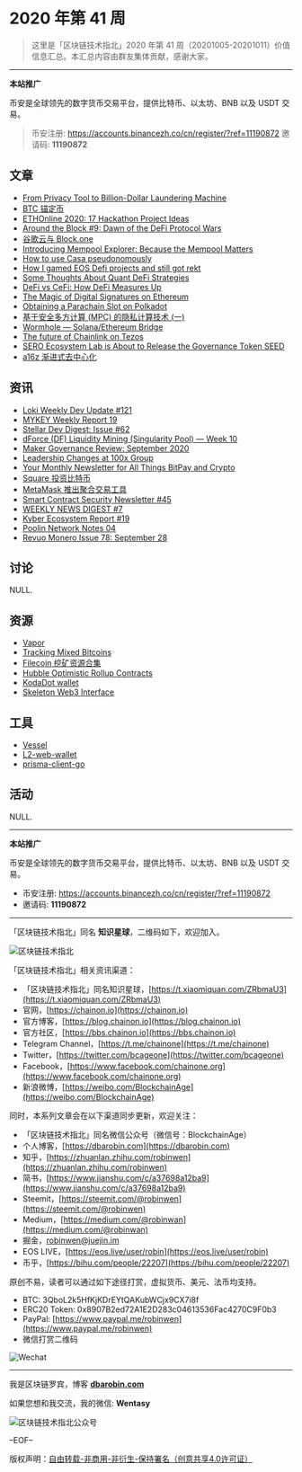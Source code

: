# 2020 年第 41 周

> 这里是「区块链技术指北」2020 年第 41 周（20201005-20201011）价值信息汇总。本汇总内容由群友集体贡献，感谢大家。

***

**本站推广**

币安是全球领先的数字货币交易平台，提供比特币、以太坊、BNB 以及 USDT 交易。

> 币安注册: https://accounts.binancezh.co/cn/register/?ref=11190872
> 邀请码: **11190872**

## 文章

* [From Privacy Tool to Billion-Dollar Laundering Machine](https://bbs.chainon.io/d/6544)
* [BTC 锚定币](https://bbs.chainon.io/d/6545)
* [ETHOnline 2020: 17 Hackathon Project Ideas](https://bbs.chainon.io/d/6548)
* [Around the Block #9: Dawn of the DeFi Protocol Wars](https://bbs.chainon.io/d/6553)
* [谷歌云与 Block.one](https://bbs.chainon.io/d/6556)
* [Introducing Mempool Explorer: Because the Mempool Matters](https://bbs.chainon.io/d/6557)
* [How to use Casa pseudonomously](https://bbs.chainon.io/d/6558)
* [How I gamed EOS Defi projects and still got rekt](https://bbs.chainon.io/d/6559)
* [Some Thoughts About Quant DeFi Strategies](https://bbs.chainon.io/d/6562)
* [DeFi vs CeFi: How DeFi Measures Up](https://bbs.chainon.io/d/6564)
* [The Magic of Digital Signatures on Ethereum](https://bbs.chainon.io/d/6565)
* [Obtaining a Parachain Slot on Polkadot](https://bbs.chainon.io/d/6566)
* [基于安全多方计算 (MPC) 的隐私计算技术 (一)](https://bbs.chainon.io/d/6568)
* [Wormhole — Solana/Ethereum Bridge](https://bbs.chainon.io/d/6570)
* [The future of Chainlink on Tezos](https://bbs.chainon.io/d/6571)
* [SERO Ecosystem Lab is About to Release the Governance Token SEED](https://bbs.chainon.io/d/6572)
* [a16z 渐进式去中心化](https://bbs.chainon.io/d/6573)

## 资讯

* [Loki Weekly Dev Update #121](https://bbs.chainon.io/d/6541)
* [MYKEY Weekly Report 19](https://bbs.chainon.io/d/6542)
* [Stellar Dev Digest: Issue #62](https://bbs.chainon.io/d/6543)
* [dForce (DF) Liquidity Mining (Singularity Pool) — Week 10](https://bbs.chainon.io/d/6549)
* [Maker Governance Review: September 2020](https://bbs.chainon.io/d/6550)
* [Leadership Changes at 100x Group](https://bbs.chainon.io/d/6551)
* [Your Monthly Newsletter for All Things BitPay and Crypto](https://bbs.chainon.io/d/6552)
* [Square 投资比特币](https://bbs.chainon.io/d/6554)
* [MetaMask 推出聚合交易工具](https://bbs.chainon.io/d/6555)
* [Smart Contract Security Newsletter #45](https://bbs.chainon.io/d/6560)
* [WEEKLY NEWS DIGEST #7](https://bbs.chainon.io/d/6561)
* [Kyber Ecosystem Report #19](https://bbs.chainon.io/d/6563)
* [Poolin Network Notes 04](https://bbs.chainon.io/d/6567)
* [Revuo Monero Issue 78: September 28](https://bbs.chainon.io/d/6569)

## 讨论

NULL.

## 资源

* [Vapor](https://bbs.chainon.io/d/6546)
* [Tracking Mixed Bitcoins](https://bbs.chainon.io/d/6547)
* [Filecoin 挖矿资源合集](https://bbs.chainon.io/d/6575)
* [Hubble Optimistic Rollup Contracts](https://bbs.chainon.io/d/6576)
* [KodaDot wallet](https://bbs.chainon.io/d/6579)
* [Skeleton Web3 Interface](https://bbs.chainon.io/d/6580)

## 工具

* [Vessel](https://bbs.chainon.io/d/6574)
* [L2-web-wallet](https://bbs.chainon.io/d/6577)
* [prisma-client-go](https://bbs.chainon.io/d/6578)

## 活动

NULL.

***

**本站推广**

币安是全球领先的数字货币交易平台，提供比特币、以太坊、BNB 以及 USDT 交易。

* 币安注册: https://accounts.binancezh.co/cn/register/?ref=11190872
* 邀请码: **11190872**

***

「区块链技术指北」同名 **知识星球**，二维码如下，欢迎加入。

![区块链技术指北](https://cdn.dbarobin.com/3YzonTR.png)

「区块链技术指北」相关资讯渠道：

* 「区块链技术指北」同名知识星球，[https://t.xiaomiquan.com/ZRbmaU3](https://t.xiaomiquan.com/ZRbmaU3)
* 官网，[https://chainon.io](https://chainon.io)
* 官方博客，[https://blog.chainon.io](https://blog.chainon.io)
* 官方社区，[https://bbs.chainon.io](https://bbs.chainon.io)
* Telegram Channel，[https://t.me/chainone](https://t.me/chainone)
* Twitter，[https://twitter.com/bcageone](https://twitter.com/bcageone)
* Facebook，[https://www.facebook.com/chainone.org](https://www.facebook.com/chainone.org)
* 新浪微博，[https://weibo.com/BlockchainAge](https://weibo.com/BlockchainAge)

同时，本系列文章会在以下渠道同步更新，欢迎关注：

* 「区块链技术指北」同名微信公众号（微信号：BlockchainAge）
* 个人博客，[https://dbarobin.com](https://dbarobin.com)
* 知乎，[https://zhuanlan.zhihu.com/robinwen](https://zhuanlan.zhihu.com/robinwen)
* 简书，[https://www.jianshu.com/c/a37698a12ba9](https://www.jianshu.com/c/a37698a12ba9)
* Steemit，[https://steemit.com/@robinwen](https://steemit.com/@robinwen)
* Medium，[https://medium.com/@robinwan](https://medium.com/@robinwan)
* 掘金，[robinwen@juejin.im](https://juejin.im/user/5673ccae60b2260ee435f89a/posts)
* EOS LIVE，[https://eos.live/user/robin](https://eos.live/user/robin)
* 币乎，[https://bihu.com/people/22207](https://bihu.com/people/22207)

原创不易，读者可以通过如下途径打赏，虚拟货币、美元、法币均支持。

* BTC: 3QboL2k5HfKjKDrEYtQAKubWCjx9CX7i8f
* ERC20 Token: 0x8907B2ed72A1E2D283c04613536Fac4270C9F0b3
* PayPal: [https://www.paypal.me/robinwen](https://www.paypal.me/robinwen)
* 微信打赏二维码

![Wechat](https://cdn.dbarobin.com/SzoNl5b.jpg)

***

我是区块链罗宾，博客 **[dbarobin.com](https://dbarobin.com/)**

如果您想和我交流，我的微信: **Wentasy**

![区块链技术指北公众号](https://cdn.dbarobin.com/w0wignb.png)

–EOF–

版权声明：[自由转载-非商用-非衍生-保持署名（创意共享4.0许可证）](http://creativecommons.org/licenses/by-nc-nd/4.0/deed.zh)